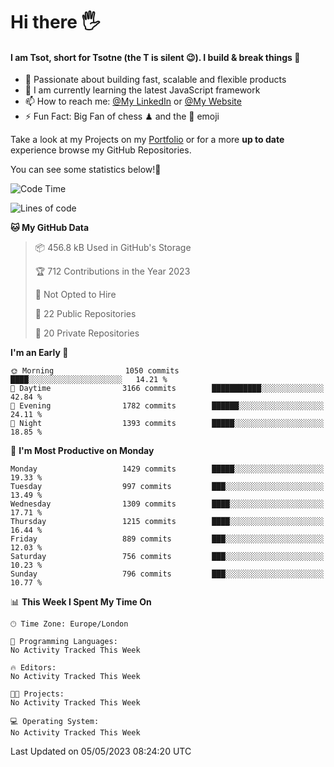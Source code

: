# Hi there :raised_hand_with_fingers_splayed:
#### I am Tsot, short for Tsotne (the T is silent :wink:). I build & break things :space_invader:
- :telescope: Passionate about building fast, scalable and flexible products
- :seedling: I am currently learning the latest JavaScript framework 
- :mailbox: How to reach me: [@My LinkedIn](https://www.linkedin.com/in/tsotne-gvadzabia/) or [@My Website](https://tsotne.co.uk/contact)
- :zap: Fun Fact: Big Fan of chess ♟ and the 👾 emoji

Take a look at my Projects on my [Portfolio](https://tsotne.co.uk/) or for a more **up to date** experience browse my GitHub Repositories.

You can see some statistics below!:space_invader:
<!--START_SECTION:waka-->
![Code Time](http://img.shields.io/badge/Code%20Time-761%20hrs%202%20mins-blue)

![Lines of code](https://img.shields.io/badge/From%20Hello%20World%20I%27ve%20Written-4.6%20million%20lines%20of%20code-blue)

**🐱 My GitHub Data** 

> 📦 456.8 kB Used in GitHub's Storage 
 > 
> 🏆 712 Contributions in the Year 2023
 > 
> 🚫 Not Opted to Hire
 > 
> 📜 22 Public Repositories 
 > 
> 🔑 20 Private Repositories 
 > 
**I'm an Early 🐤** 

```text
🌞 Morning                1050 commits        ████░░░░░░░░░░░░░░░░░░░░░   14.21 % 
🌆 Daytime                3166 commits        ███████████░░░░░░░░░░░░░░   42.84 % 
🌃 Evening                1782 commits        ██████░░░░░░░░░░░░░░░░░░░   24.11 % 
🌙 Night                  1393 commits        █████░░░░░░░░░░░░░░░░░░░░   18.85 % 
```
📅 **I'm Most Productive on Monday** 

```text
Monday                   1429 commits        █████░░░░░░░░░░░░░░░░░░░░   19.33 % 
Tuesday                  997 commits         ███░░░░░░░░░░░░░░░░░░░░░░   13.49 % 
Wednesday                1309 commits        ████░░░░░░░░░░░░░░░░░░░░░   17.71 % 
Thursday                 1215 commits        ████░░░░░░░░░░░░░░░░░░░░░   16.44 % 
Friday                   889 commits         ███░░░░░░░░░░░░░░░░░░░░░░   12.03 % 
Saturday                 756 commits         ███░░░░░░░░░░░░░░░░░░░░░░   10.23 % 
Sunday                   796 commits         ███░░░░░░░░░░░░░░░░░░░░░░   10.77 % 
```


📊 **This Week I Spent My Time On** 

```text
🕑︎ Time Zone: Europe/London

💬 Programming Languages: 
No Activity Tracked This Week

🔥 Editors: 
No Activity Tracked This Week

🐱‍💻 Projects: 
No Activity Tracked This Week

💻 Operating System: 
No Activity Tracked This Week
```


 Last Updated on 05/05/2023 08:24:20 UTC
<!--END_SECTION:waka-->
